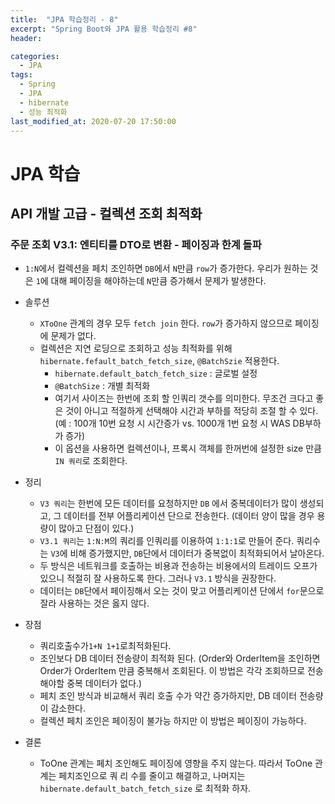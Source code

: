 ```yaml
---
title:  "JPA 학습정리 - 8"
excerpt: "Spring Boot와 JPA 활용 학습정리 #8"
header:

categories:
  - JPA
tags:
  - Spring
  - JPA
  - hibernate
  - 성능 최적화
last_modified_at: 2020-07-20 17:50:00
---
```


# JPA 학습

## API 개발 고급 - 컬렉션 조회 최적화



### 주문 조회 V3.1: 엔티티를 DTO로 변환 - 페이징과 한계 돌파

- `1:N`에서 컬렉션을 페치 조인하면 `DB`에서  `N`만큼 `row`가 증가한다. 우리가 원하는 것은 `1`에 대해 페이징을 해야하는데 `N`만큼 증가해서 문제가 발생한다.
- 솔루션
  -  `XToOne` 관계의 경우 모두 `fetch join` 한다. `row`가 증가하지 않으므로 페이징에 문제가 없다.
  - 컬렉션은 지연 로딩으로 조회하고 성능 최적화를 위해 `hibernate.fefault_batch_fetch_size`, `@BatchSzie` 적용한다.
    - `hibernate.default_batch_fetch_size` : 글로벌 설정
    - `@BatchSize` : 개별 최적화
    - 여기서 사이즈는 한번에 조회 할 인쿼리 갯수를 의미한다. 무조건 크다고 좋은 것이 아니고 적절하게 선택해야 시간과 부하를 적당히 조절 할 수 있다. (예 : 100개 10번 요청 시 시간증가 vs. 1000개 1번 요청 시 WAS DB부하가 증가)
    - 이 옵션을 사용하면 컬렉션이나, 프록시 객체를 한꺼번에 설정한 size 만큼 `IN 쿼리`로 조회한다.

- 정리
  - `V3 쿼리`는 한번에 모든 데이터를 요청하지만 `DB` 에서 중복데이터가 많이 생성되고, 그 데이터를 전부 어플리케이션 단으로 전송한다. (데이터 양이 많을 경우 용량이 많아고 단점이 있다.)
  - `V3.1 쿼리`는 `1:N:M`의 쿼리를 인쿼리를 이용하여 `1:1:1`로 만들어 준다. 쿼리수는 `V3`에 비해 증가했지만, `DB`단에서 데이터가 중복없이 최적화되어서 날아온다.
  - 두 방식은 네트워크를 호출하는 비용과 전송하는 비용에서의 트레이드 오프가 있으니 적절히 잘 사용하도록 한다. 그러나 `V3.1` 방식을 권장한다.
  - 데이터는 `DB`단에서 페이징해서 오는 것이 맞고 어플리케이션 단에서 `for`문으로 잘라 사용하는 것은 옳지 않다.

- 장점
  - 쿼리호출수가`1+N 1+1`로최적화된다.
  - 조인보다 DB 데이터 전송량이 최적화 된다. (Order와 OrderItem을 조인하면 Order가 OrderItem 만큼 중복해서 조회된다. 이 방법은 각각 조회하므로 전송해야할 중복 데이터가 없다.)
  - 페치 조인 방식과 비교해서 쿼리 호출 수가 약간 증가하지만, DB 데이터 전송량이 감소한다.
  - 컬렉션 페치 조인은 페이징이 불가능 하지만 이 방법은 페이징이 가능하다.
- 결론
  - ToOne 관계는 페치 조인해도 페이징에 영향을 주지 않는다. 따라서 ToOne 관계는 페치조인으로 쿼 리 수를 줄이고 해결하고, 나머지는 `hibernate.default_batch_fetch_size` 로 최적화 하자.
